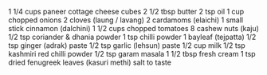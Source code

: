 1 1/4 cups paneer cottage cheese cubes
2 1/2 tbsp butter
2 tsp oil
1 cup chopped onions
2 cloves (laung / lavang)
2 cardamoms (elaichi)
1 small stick cinnamon (dalchini)
1 1/2 cups chopped tomatoes
8 cashew nuts (kaju)
1/2 tsp coriander & dhania powder
1 tsp chilli powder
1 bayleaf (tejpatta)
1/2 tsp ginger (adrak) paste
1/2 tsp garlic (lehsun) paste
1/2 cup milk
1/2 tsp kashmiri red chilli powder
1/2 tsp garam masala
1 1/2 tbsp fresh cream
1 tsp dried fenugreek leaves (kasuri methi)
salt to taste